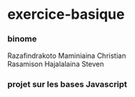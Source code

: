 # exercice-basique   

### binome   
Razafindrakoto Maminiaina Christian   
Rasamison Hajalalaina Steven   

### projet sur les bases Javascript
